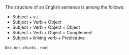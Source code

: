 The structure of an English sentence is among the follows:
- Subject + v.i.
- Subject + Verb + Object
- Subject + Verb + Object + Object
- Subject + Verb + Object + Complement
- Subject + linking verb + Predicative



`Doc.non_chunks`
`.root`